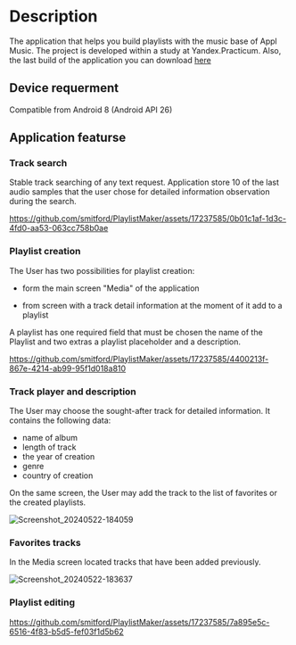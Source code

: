 # Description

The application that helps you build playlists with the music base of Appl Music. The project is developed within a study at Yandex.Practicum.
Also, the last build of the application you can download [here](https://github.com/smitford/PlaylistMaker/raw/dev/app-debug.apk)

## Device requerment
Compatible from Android 8 (Android API 26)

## Application featurse

### Track search

Stable track searching of any text request. Application store 10 of the last audio samples that the user chose for detailed 
information observation during the search. 


https://github.com/smitford/PlaylistMaker/assets/17237585/0b01c1af-1d3c-4fd0-aa53-063cc758b0ae


### Playlist creation

The User has two possibilities for playlist creation:

- form the main screen "Media" of the application
  
- from screen with a track detail information at the moment of it add to a playlist

A playlist has one required field that must be chosen the name of the Playlist and two extras a playlist placeholder and a description.


https://github.com/smitford/PlaylistMaker/assets/17237585/4400213f-867e-4214-ab99-95f1d018a810


### Track player and description

The User may choose the sought-after track for detailed information. It contains the following data:
- name of album
- length of track
- the year of creation
- genre
- country of creation

On the same screen, the User may add the track to the list of favorites or the created playlists.

![Screenshot_20240522-184059](https://github.com/smitford/PlaylistMaker/assets/17237585/b33d3d93-19d1-4204-b1e9-e10baba68a0d)

### Favorites tracks

In the Media screen located tracks that have been added previously.

![Screenshot_20240522-183637](https://github.com/smitford/PlaylistMaker/assets/17237585/0e998f88-1aa7-4815-88f5-8a36b129a4a3)

### Playlist editing



https://github.com/smitford/PlaylistMaker/assets/17237585/7a895e5c-6516-4f83-b5d5-fef03f1d5b62




